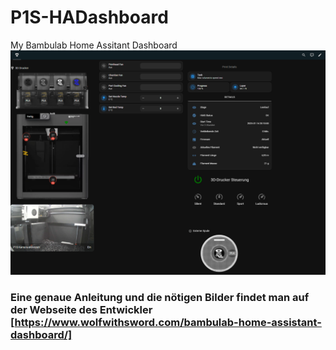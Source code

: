 # P1S-HADashboard
My Bambulab Home Assitant Dashboard
![alt text](P1S-Dashboard.png "P1S HA Dashboard")

### Eine genaue Anleitung und die nötigen Bilder findet man auf der Webseite des Entwickler [https://www.wolfwithsword.com/bambulab-home-assistant-dashboard/] ###
